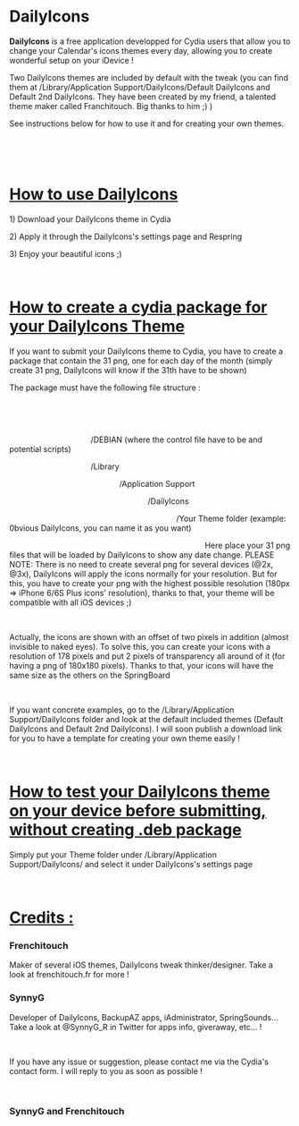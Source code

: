 # DailyIcons
<p><strong>DailyIcons</strong> is a free application developped for Cydia users that allow you to change your Calendar's icons themes every day, allowing you to create wonderful setup on your iDevice !</p>

<p>Two DailyIcons themes are included by default with the tweak (you can find them at /Library/Application Support/DailyIcons/Default DailyIcons and Default 2nd DailyIcons. They have been created by my friend, a talented theme maker called Franchitouch. Big thanks to him ;) )</p>

<p>See instructions below for how to use it and for creating your own themes.</p>

<p>&nbsp;</p>

<p>&nbsp;</p>

<h1><ins>How to use DailyIcons</ins></h1>

<p>1) Download your DailyIcons theme in Cydia</p>

<p>2) Apply it through the DailyIcons's settings page and Respring</p>

<p>3) Enjoy your beautiful icons ;)</p>

<p>&nbsp;</p>

<h1><ins>How to create a cydia package for your DailyIcons Theme</ins></h1>

<p>If you want to submit your DailyIcons theme to Cydia, you have to create a package that contain the 31 png, one for each day of the month (simply create 31 png, DailyIcons will know if the 31th have to be shown)</p>

<p>The package must have the following file structure :</p>

<p>&nbsp;</p>

<p>&nbsp;</p>

<p>&nbsp;&nbsp;&nbsp;&nbsp;&nbsp;&nbsp;&nbsp;&nbsp;&nbsp;&nbsp;&nbsp;&nbsp;&nbsp;&nbsp;&nbsp;&nbsp;&nbsp;&nbsp;&nbsp;&nbsp;&nbsp;&nbsp;&nbsp;&nbsp;&nbsp;&nbsp;&nbsp;&nbsp;&nbsp;&nbsp;&nbsp;&nbsp;&nbsp;&nbsp;&nbsp;&nbsp; /DEBIAN (where the control file have to be and potential scripts)</p>

<p>&nbsp;&nbsp;&nbsp;&nbsp;&nbsp;&nbsp;&nbsp;&nbsp;&nbsp;&nbsp;&nbsp;&nbsp;&nbsp;&nbsp;&nbsp;&nbsp;&nbsp;&nbsp;&nbsp;&nbsp;&nbsp;&nbsp;&nbsp;&nbsp;&nbsp;&nbsp;&nbsp;&nbsp;&nbsp;&nbsp;&nbsp;&nbsp;&nbsp;&nbsp;&nbsp;&nbsp; /Library</p>

<p>&nbsp;&nbsp;&nbsp;&nbsp;&nbsp;&nbsp;&nbsp;&nbsp;&nbsp;&nbsp;&nbsp;&nbsp;&nbsp;&nbsp;&nbsp;&nbsp;&nbsp;&nbsp;&nbsp;&nbsp;&nbsp;&nbsp;&nbsp;&nbsp;&nbsp;&nbsp;&nbsp;&nbsp;&nbsp;&nbsp;&nbsp;&nbsp;&nbsp;&nbsp;&nbsp;&nbsp;&nbsp;&nbsp;&nbsp;&nbsp;&nbsp;&nbsp;&nbsp;&nbsp;&nbsp;&nbsp;&nbsp;&nbsp;&nbsp; /Application Support</p>

<p>&nbsp;&nbsp;&nbsp;&nbsp;&nbsp;&nbsp;&nbsp;&nbsp;&nbsp;&nbsp;&nbsp;&nbsp;&nbsp;&nbsp;&nbsp;&nbsp;&nbsp;&nbsp;&nbsp;&nbsp;&nbsp;&nbsp;&nbsp;&nbsp;&nbsp;&nbsp;&nbsp;&nbsp;&nbsp;&nbsp;&nbsp;&nbsp;&nbsp;&nbsp;&nbsp;&nbsp;&nbsp;&nbsp;&nbsp;&nbsp;&nbsp;&nbsp;&nbsp;&nbsp;&nbsp;&nbsp;&nbsp;&nbsp;&nbsp;&nbsp;&nbsp;&nbsp;&nbsp;&nbsp;&nbsp;&nbsp;&nbsp;&nbsp;&nbsp;&nbsp;&nbsp;&nbsp; /DailyIcons</p>

<p>&nbsp;&nbsp;&nbsp;&nbsp;&nbsp;&nbsp;&nbsp;&nbsp;&nbsp;&nbsp;&nbsp;&nbsp;&nbsp;&nbsp;&nbsp;&nbsp;&nbsp;&nbsp;&nbsp;&nbsp;&nbsp;&nbsp;&nbsp;&nbsp;&nbsp;&nbsp;&nbsp;&nbsp;&nbsp;&nbsp;&nbsp;&nbsp;&nbsp;&nbsp;&nbsp;&nbsp;&nbsp;&nbsp;&nbsp;&nbsp;&nbsp;&nbsp;&nbsp;&nbsp;&nbsp;&nbsp;&nbsp;&nbsp;&nbsp;&nbsp;&nbsp;&nbsp;&nbsp;&nbsp;&nbsp;&nbsp;&nbsp;&nbsp;&nbsp;&nbsp;&nbsp;&nbsp;&nbsp;&nbsp;&nbsp;&nbsp;&nbsp;&nbsp;&nbsp;&nbsp;&nbsp;&nbsp;&nbsp;&nbsp;&nbsp; /Your Theme folder (example: 0bvious DailyIcons, you can name it as you want)</p>

<p>&nbsp;&nbsp;&nbsp;&nbsp;&nbsp;&nbsp;&nbsp;&nbsp;&nbsp;&nbsp;&nbsp;&nbsp;&nbsp;&nbsp;&nbsp;&nbsp;&nbsp;&nbsp;&nbsp;&nbsp;&nbsp;&nbsp;&nbsp;&nbsp;&nbsp;&nbsp;&nbsp;&nbsp;&nbsp;&nbsp;&nbsp;&nbsp;&nbsp;&nbsp;&nbsp;&nbsp;&nbsp;&nbsp;&nbsp;&nbsp;&nbsp;&nbsp;&nbsp;&nbsp;&nbsp;&nbsp;&nbsp;&nbsp;&nbsp;&nbsp;&nbsp;&nbsp;&nbsp;&nbsp;&nbsp;&nbsp;&nbsp;&nbsp;&nbsp;&nbsp;&nbsp;&nbsp;&nbsp;&nbsp;&nbsp;&nbsp;&nbsp;&nbsp;&nbsp;&nbsp;&nbsp;&nbsp;&nbsp;&nbsp;&nbsp;&nbsp;&nbsp;&nbsp;&nbsp;&nbsp;&nbsp;&nbsp;&nbsp;&nbsp;&nbsp;&nbsp;&nbsp;&nbsp; Here place your 31 png files that will be loaded by DailyIcons to show any date change. PLEASE NOTE: There is no need to create several png for several devices (@2x, @3x), DailyIcons will apply the icons normally for your resolution. But for this, you have to create your png with the highest possible resolution (180px => iPhone 6/6S Plus icons' resolution), thanks to that, your theme will be compatible with all iOS devices ;)</p>

<p>&nbsp;</p>

<p>Actually, the icons are shown with an offset of two pixels in addition (almost invisible to naked eyes). To solve this, you can create your icons with a resolution of 178 pixels and put 2 pixels of transparency all around of it (for having a png of 180x180 pixels). Thanks to that, your icons will have the same size as the others on the SpringBoard</p>

<p>&nbsp;</p>

<p>If you want concrete examples, go to the /Library/Application Support/DailyIcons folder and look at the default included themes (Default DailyIcons and Default 2nd DailyIcons). I will soon publish a download link for you to have a template for creating your own theme easily !</p>

<p>&nbsp;</p>

<h1><ins>How to test your DailyIcons theme on your device before submitting, without creating .deb package</ins></h1>

<p>Simply put your Theme folder under /Library/Application Support/DailyIcons/ and select it under DailyIcons's settings page</p>

<p>&nbsp;</p>

<h1><ins>Credits :</ins></h1>

<h3>Frenchitouch</h3>

<p>Maker of several iOS themes, DailyIcons tweak thinker/designer. Take a look at frenchitouch.fr for more !</p>

<h3>SynnyG</h3>

<p>Developer of DailyIcons, BackupAZ apps, iAdministrator, SpringSounds... Take a look at @SynnyG_R in Twitter for apps info, giveraway, etc... !</p>

<p>&nbsp;</p>

<p>If you have any issue or suggestion, please contact me via the Cydia's contact form. I will reply to you as soon as possible !</p>

<p>&nbsp;</p>

<h3>SynnyG and Frenchitouch</h3>
